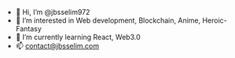 - 👋 Hi, I’m @jbsselim972
- 👀 I’m interested in Web development, Blockchain, Anime, Heroic-Fantasy
- 🌱 I’m currently learning React, Web3.0
- 📫 contact@jbsselim.com

<!---
jbsselim972/jbsselim972 is a ✨ special ✨ repository because its `README.md` (this file) appears on your GitHub profile.
You can click the Preview link to take a look at your changes.
--->

